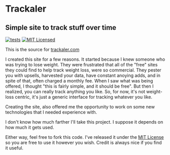 # Trackaler

## Simple site to track stuff over time

[![tests](https://github.com/mjeffe/trackaler/actions/workflows/tests.yml/badge.svg)](https://github.com/mjeffe/trackaler/actions/workflows/tests.yml)
[![MIT Licensed](https://img.shields.io/badge/license-MIT-brightgreen.svg?style=flat)](LICENSE.md)

This is the source for [trackaler.com](https://trackaler.com)

I created this site for a few reasons. It started because I knew someone who
was trying to lose weight. They were frustrated that all of the "free" sites
they could find to help track weight loss, were so commercial. They pester you
with upsells, harvested your data, have constant anoying adds, and in spite of
that, often charged a monthly fee. When I saw what was being offered, I thought
"this is fairly simple, and it should be free". But then I realized, you can
really track anything you like. So, for now, it's not weight-loss centric, it's
just a generic interface for tracking whatever you like.

Creating the site, also offered me the opportunity to work on some new
technologies that I needed experience with.

I don't know how much farther I'll take this project. I suppose it depends on
how much it gets used.

Either way, feel free to fork this code. I've released it under the [MIT
License](https://github.com/mjeffe/trackaler/blob/main/LICENSE) so you are free to use it
however you wish. Credit is always nice if you find it useful.

